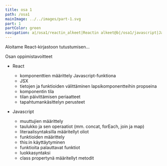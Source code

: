 ```yaml
---
title: osa 1
path: /osa1
mainImage: ../../images/part-1.svg
part: 1
partColor: green
navigation: a|/osa1/reactin_alkeet|Reactin alkeet@b|/osa1/javascript|Javascript@c|/osa1/komponentin_tila|Komponentin tila ja tapahtumankäsittely@d|/osa1/monimutkainen_tila|Monimutkaisempi tila, reactin debuggaus
---
```


<div class="intro">

Aloitame React-kirjastoon tutustumisen...

Osan oppimistavoitteet

- React
  - komponenttien määrittely Javascript-funktiona
  - JSX
  - tietojen ja funktioiden välittäminen lapsikomponentteihin propseina
  - komponentin tila
  - tilan päivittämisen periaatteet
  - tapahtumankäsittelyn perusteet
  
- Javascript
  - muuttujien määrittely
  - taulukko ja sen operaatiot (mm. concat, forEach, join ja map)
  - literaalisyntaksilla määritellyt oliot
  - funktioiden määrittely
  - this:in käyttäytyminen
  - funktioita palauttavat funktiot
  - luokkasyntaksi
  - class propertynä määritellyt metodit
</div>
